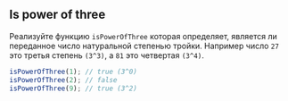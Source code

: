 ## Is power of three

Реализуйте функцию `isPowerOfThree` которая определяет, является ли переданное число натуральной степенью тройки. Например число `27` это третья степень `(3^3)`, а `81` это четвертая `(3^4)`.

```js
isPowerOfThree(1); // true (3^0)
isPowerOfThree(2); // false
isPowerOfThree(9); // true (3^2)
```
